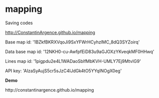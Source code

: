 # mapping
Saving codes

http://ConstantinArgence.github.io/mapping


<p> Base map id: '1BZkfBKRXVqoJi9SxYFWrHCyhzlMC_8dQ3SYZoirq'
<p> Data base map id: '12NKH0-cu-AwfpfEiD83u9aGJOXzYKveqkMF0HHwq'
<p> Lines map id: '1pigpdu2e4L1WADaoSblfMbKVH-UMLY7Ej9MtvIG9'


API key: 'AIzaSyAujS5cr5sJzC4IJdGk4tO5YYqINOgX0eg'


<b> Demo </b>
<p> http://constantinargence.github.io/mapping
</p>
